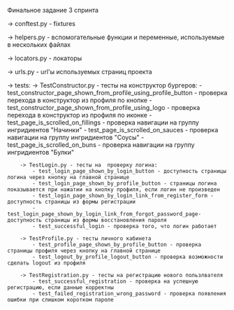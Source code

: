 Финальное задание 3 спринта

-> conftest.py - fixtures

-> helpers.py - вспомогательные функции и переменные, используемые в нескольких файлах

-> locators.py - локаторы

-> urls.py - url'ы используемых страниц проекта

-> tests:
		-> TestConstructor.py - тесты на конструктор бургеров:
			- test_constructor_page_shown_from_profile_using_profile_button - проверка перехода в конструктор из профиля по кнопке
			- test_constructor_page_shown_from_profile_using_logo - проверка перехода в конструктор из профиля по иконке
			- test_page_is_scrolled_on_fillings - проверка навигации на группу ингридиентов "Начинки"
			- test_page_is_scrolled_on_sauces - проверка навигации на группу ингридиентов "Соусы"
			- test_page_is_scrolled_on_buns - проверка навигации на группу ингридиентов "Булки"
			
		-> TestLogin.py - тесты на  проверку логина:
			- test_login_page_shown_by_login_button - доступность страницы логина через кнопку на главной странице
			- test_login_page_shown_by_profile_button - страницы логина показывается при нажатии на кнопку профиля, если логин не произведен
			- test_login_page_shown_by_login_link_from_register_form - доступность страницы из формы регистрации
			- test_login_page_shown_by_login_link_from_forgot_password_page- доступность страницы из формы восстановления пароля
			- test_successful_login - проверка того, что логин работает
		
		-> TestProfile.py - тесты личного кабинета
			- test_profile_page_shown_by_profile_button - проверка страницы профиля через кнопку на главной странице
			- test_logout_by_profile_logout_button - проверка возможности сделать logout из профиля
			
		-> TestRegistration.py - тесты на регистрацию нового пользлвателя
			- test_successful_registration - проверка на успешную регистрацию, если данные корректны
			- test_failed_registration_wrong_password - проверка появления ошибки при слишком коротком пароле

